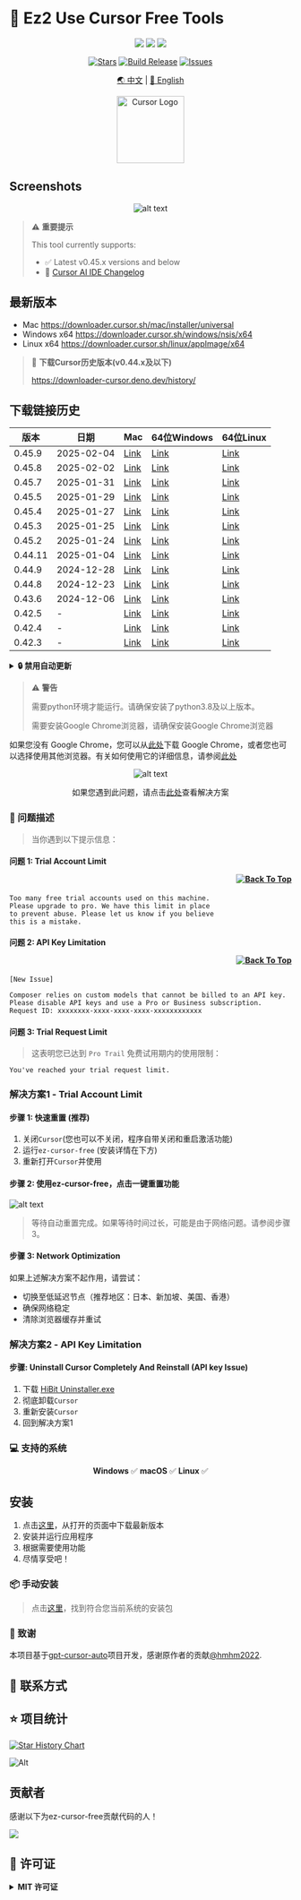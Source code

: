# 🚀 Ez2 Use Cursor Free Tools

<div align="center">

<a title="MIT" target="_blank" href="https://github.com/GalacticDevOps/ez-cursor-free/blob/main/LICENSE"><img src="http://img.shields.io/badge/license-MIT-orange.svg?style=flat-square"></a>
<a title="Releases" target="_blank" href="https://github.com/GalacticDevOps/ez-cursor-free/releases"><img src="https://img.shields.io/github/release/GalacticDevOps/ez-cursor-free.svg?style=flat-square&color=9CF"></a>
<a title="Downloads" target="_blank" href="https://github.com/GalacticDevOps/ez-cursor-free/releases"><img src="https://img.shields.io/github/downloads/GalacticDevOps/ez-cursor-free/total.svg?style=flat-square&color=blueviolet"></a>

[![Stars](https://img.shields.io/github/stars/GalacticDevOps/ez-cursor-free?style=flat-square&logo=github)](https://github.com/GalacticDevOps/ez-cursor-free/stargazers)
[![Build Release](https://github.com/GalacticDevOps/ez-cursor-free/actions/workflows/release.yml/badge.svg)](https://github.com/GalacticDevOps/ez-cursor-free/actions/workflows/release.yml)
[![Issues](https://img.shields.io/github/issues/GalacticDevOps/ez-cursor-free)](https://github.com/GalacticDevOps/ez-cursor-free/issues)

[🌏 中文](README_zh_CN.md) | [🌟 English](README.md)

<img src="https://ai-cursor.com/wp-content/uploads/2024/09/logo-cursor-ai-png.webp" alt="Cursor Logo" width="120"/>

</div>

## Screenshots

<div align="center">

![alt text](/screenshots/ez2cursor.png)

</div>


> ⚠️ **重要提示**
> 
> This tool currently supports:
> - ✅ Latest v0.45.x versions and below
> - 🎯 [Cursor AI IDE Changelog](https://www.cursor.com/changelog)

## 最新版本

- Mac https://downloader.cursor.sh/mac/installer/universal  
- Windows x64 https://downloader.cursor.sh/windows/nsis/x64  
- Linux x64 https://downloader.cursor.sh/linux/appImage/x64  

> 💾 **下载Cursor历史版本(v0.44.x及以下)**
> 
> https://downloader-cursor.deno.dev/history/

## 下载链接历史

| 版本 | 日期 | Mac | 64位Windows | 64位Linux |
| --- | --- | --- | --- | --- |
| 0.45.9 | 2025-02-04 | [Link](https://downloader.cursor.sh/builds/250202tgstl42dt/mac/installer/universal) | [Link](https://downloader.cursor.sh/builds/250202tgstl42dt/windows/nsis/x64) | [Link](https://downloader.cursor.sh/builds/250202tgstl42dt/linux/appImage/x64) |
| 0.45.8 | 2025-02-02 | [Link](https://downloader.cursor.sh/builds/250201b44xw1x2k/mac/installer/universal) | [Link](https://downloader.cursor.sh/builds/250201b44xw1x2k/windows/nsis/x64) | [Link](https://downloader.cursor.sh/builds/250201b44xw1x2k/linux/appImage/x64) |
| 0.45.7 | 2025-01-31 | [Link](https://downloader.cursor.sh/builds/250130nr6eorv84/mac/installer/universal) | [Link](https://downloader.cursor.sh/builds/250130nr6eorv84/windows/nsis/x64) | [Link](https://downloader.cursor.sh/builds/250130nr6eorv84/linux/appImage/x64) |
| 0.45.5 | 2025-01-29 | [Link](https://downloader.cursor.sh/builds/250128loaeyulq8/mac/installer/universal) | [Link](https://downloader.cursor.sh/builds/250128loaeyulq8/windows/nsis/x64) | [Link](https://downloader.cursor.sh/builds/250128loaeyulq8/linux/appImage/x64) |
| 0.45.4 | 2025-01-27 | [Link](https://downloader.cursor.sh/builds/250126vgr3vztvj/mac/installer/universal) | [Link](https://downloader.cursor.sh/builds/250126vgr3vztvj/windows/nsis/x64) | [Link](https://downloader.cursor.sh/builds/250126vgr3vztvj/linux/appImage/x64) |
| 0.45.3 | 2025-01-25 | [Link](https://downloader.cursor.sh/builds/250124b0rcj0qql/mac/installer/universal) | [Link](https://downloader.cursor.sh/builds/250124b0rcj0qql/windows/nsis/x64) | [Link](https://downloader.cursor.sh/builds/250124b0rcj0qql/linux/appImage/x64) |
| 0.45.2 | 2025-01-24 | [Link](https://downloader.cursor.sh/builds/250123mhituoa6o/mac/installer/universal) | [Link](https://downloader.cursor.sh/builds/250123mhituoa6o/windows/nsis/x64) | [Link](https://downloader.cursor.sh/builds/250123mhituoa6o/linux/appImage/x64) |
| 0.44.11 | 2025-01-04 | [Link](https://downloader.cursor.sh/builds/250103fqxdt5u9z/mac/installer/universal) | [Link](https://downloader.cursor.sh/builds/250103fqxdt5u9z/windows/nsis/x64) | [Link](https://downloader.cursor.sh/builds/250103fqxdt5u9z/linux/appImage/x64) |
| 0.44.9 | 2024-12-28 | [Link](https://downloader.cursor.sh/builds/2412268nc6pfzgo/mac/installer/universal) | [Link](https://downloader.cursor.sh/builds/2412268nc6pfzgo/windows/nsis/x64) | [Link](https://downloader.cursor.sh/builds/2412268nc6pfzgo/linux/appImage/x64) |
| 0.44.8 | 2024-12-23 | [Link](https://downloader.cursor.sh/builds/241222ooktny8mh/mac/installer/universal) | [Link](https://downloader.cursor.sh/builds/241222ooktny8mh/windows/nsis/x64) | [Link](https://downloader.cursor.sh/builds/241222ooktny8mh/linux/appImage/x64) |
| 0.43.6 | 2024-12-06 | [Link](https://downloader.cursor.sh/builds/241206z7j6me2e2/mac/installer/universal) | [Link](https://downloader.cursor.sh/builds/241206z7j6me2e2/windows/nsis/x64) | [Link](https://downloader.cursor.sh/builds/241206z7j6me2e2/linux/appImage/x64) |
| 0.42.5 | - | [Link](https://downloader.cursor.sh/builds/24111460bf2loz1/mac/installer/universal) | [Link](https://downloader.cursor.sh/builds/24111460bf2loz1/windows/nsis/x64) | [Link](https://downloader.cursor.sh/builds/24111460bf2loz1/linux/appImage/x64) |
| 0.42.4 | - | [Link](https://downloader.cursor.sh/builds/230313mzl4w4u92/mac/installer/universal) | [Link](https://downloader.cursor.sh/builds/230313mzl4w4u92/windows/nsis/x64) | [Link](https://downloader.cursor.sh/builds/230313mzl4w4u92/linux/appImage/x64) |
| 0.42.3 | - | [Link](https://downloader.cursor.sh/builds/230313mzl4w4u92/mac/installer/universal) | [Link](https://downloader.cursor.sh/builds/230313mzl4w4u92/windows/nsis/x64) | [Link](https://downloader.cursor.sh/builds/230313mzl4w4u92/linux/appImage/x64) |


<details>
<summary><b>🔒 禁用自动更新 </b></summary>

> 为了防止 Cursor 自动更新到不受支持的新版本，您可以选择禁用自动更新功能。

### 方法 1: 点击`禁用更新`按钮 (推荐)

![alt text](/screenshots/disable_update.png)

### 方法 2: 手动禁用

**Windows:**
1. 关闭所有Cursor进程
2. 删除目录: `%LOCALAPPDATA%\cursor-updater`
3. 在相同位置创建同一文件夹并设置为只读

**macOS:**
```bash
# Close Cursor
pkill -f "Cursor"
# 删除更新目录并创建重复文件夹
rm -rf ~/Library/Application\ Support/cursor-updater
touch ~/Library/Application\ Support/cursor-updater
```

**Linux:**
```bash
# 关闭Cursor
pkill -f "Cursor"
# 删除更新目录并创建重复文件夹
rm -rf ~/.config/cursor-updater
touch ~/.config/cursor-updater
```

> ⚠️ **Note:** 禁用自动更新后，您将需要手动下载并安装新版本。建议更新前确认新版本兼容。


</details>

> ⚠️ **警告**
>
> 需要python环境才能运行。请确保安装了python3.8及以上版本。
>
> 需要安装Google Chrome浏览器，请确保安装Google Chrome浏览器

如果您没有 Google Chrome，您可以从[此处](https://www.google.com/intl/en_pk/chrome/)下载 Google Chrome，或者您也可以选择使用其他浏览器。有关如何使用它的详细信息，请参阅[此处](https://github.com/GalacticDevOps/ez-cursor-free/issues/10)

<div align="center">

![alt text](/screenshots/alert.png)

如果您遇到此问题，请点击[此处](https://sysin.org/blog/macos-if-crashes-when-opening/)查看解决方案
</div>

### 📝 问题描述

> 当你遇到以下提示信息：

#### 问题 1: Trial Account Limit <p align="right"><a href="#issue1"><img src="https://img.shields.io/badge/Move%20to%20Solution-Blue?style=plastic" alt="Back To Top"></a></p>

```text
Too many free trial accounts used on this machine.
Please upgrade to pro. We have this limit in place
to prevent abuse. Please let us know if you believe
this is a mistake.
```

#### 问题 2: API Key Limitation <p align="right"><a href="#issue2"><img src="https://img.shields.io/badge/Move%20to%20Solution-green?style=plastic" alt="Back To Top"></a></p>

```text
[New Issue]

Composer relies on custom models that cannot be billed to an API key.
Please disable API keys and use a Pro or Business subscription.
Request ID: xxxxxxxx-xxxx-xxxx-xxxx-xxxxxxxxxxxx
```

#### 问题 3: Trial Request Limit

> 这表明您已达到 `Pro Trail` 免费试用期内的使用限制：

```text
You've reached your trial request limit.
```

<p id="issue1"></p>

### 解决方案1 - Trial Account Limit

#### 步骤 1: 快速重置 (推荐)

1. 关闭`Cursor`(您也可以不关闭，程序自带关闭和重启激活功能)
2. 运行`ez-cursor-free` (安装详情在下方)
3. 重新打开`Cursor`并使用

#### 步骤 2: 使用ez-cursor-free，点击一键重置功能

![alt text](/screenshots/auto_reset.png)

> 等待自动重置完成。如果等待时间过长，可能是由于网络问题。请参阅步骤 3。

#### 步骤 3: Network Optimization

如果上述解决方案不起作用，请尝试：

- 切换至低延迟节点（推荐地区：日本、新加坡、美国、香港）
- 确保网络稳定
- 清除浏览器缓存并重试

<p id="issue2"></p>

### 解决方案2 -  API Key Limitation

#### 步骤: Uninstall Cursor Completely And Reinstall (API key Issue)

1. 下载 [HiBit Uninstaller.exe](https://hibitsoft.ir/Uninstaller.html)
2. 彻底卸载`Cursor`
3. 重新安装`Cursor`
4. 回到解决方案1


### 💻 支持的系统

<div align="center">

**Windows** ✅
**macOS**   ✅
**Linux**   ✅
</div>

## 安装

1. 点击[这里](https://github.com/GalacticDevOps/ez-cursor-free/releases)，从打开的页面中下载最新版本
2. 安装并运行应用程序
3. 根据需要使用功能
4. 尽情享受吧！

### 📦 手动安装

> 点击[这里](https://github.com/GalacticDevOps/ez-cursor-free/releases/latest)，找到符合您当前系统的安装包

### 🎉 致谢

本项目基于[gpt-cursor-auto](https://github.com/hmhm2022/gpt-cursor-auto)项目开发，感谢原作者的贡献[@hmhm2022](https://github.com/hmhm2022).

## 🧿 联系方式

<div align="center">



</div>



## ⭐ 项目统计

[![Star History Chart](https://api.star-history.com/svg?repos=GalacticDevOps/ez-cursor-free&type=Date)](https://star-history.com/#GalacticDevOps/ez-cursor-free&Date)

![Alt](https://repobeats.axiom.co/api/embed/e093d035f86c7cc57f690c634df67bcf821455df.svg "Repobeats analytics image")

## 贡献者

感谢以下为ez-cursor-free贡献代码的人！

<a href="https://github.com/GalacticDevOps/ez-cursor-free/graphs/contributors">
   <img src="https://contrib.rocks/image?repo=GalacticDevOps/ez-cursor-free" />
</a>

## 📄 许可证

<details>
<summary><b>MIT 许可证</b></summary>

Copyright (c) 2024

Permission is hereby granted, free of charge, to any person obtaining a copy
of this software and associated documentation files (the "Software"), to deal
in the Software without restriction, including without limitation the rights
to use, copy, modify, merge, publish, distribute, sublicense, and/or sell
copies of the Software, and to permit persons to whom the Software is
furnished to do so, subject to the following conditions:

The above copyright notice and this permission notice shall be included in all
copies or substantial portions of the Software.

</details>